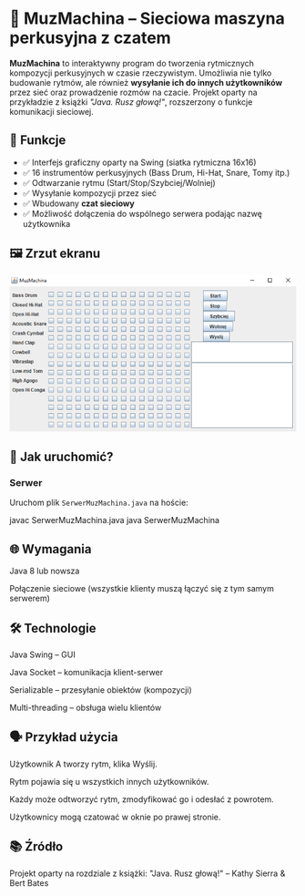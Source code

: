 # 🥁 MuzMachina – Sieciowa maszyna perkusyjna z czatem

**MuzMachina** to interaktywny program do tworzenia rytmicznych kompozycji perkusyjnych w czasie rzeczywistym. Umożliwia nie tylko budowanie rytmów, ale również **wysyłanie ich do innych użytkowników** przez sieć oraz prowadzenie rozmów na czacie. Projekt oparty na przykładzie z książki _"Java. Rusz głową!"_, rozszerzony o funkcje komunikacji sieciowej.

## 🎹 Funkcje

- ✅ Interfejs graficzny oparty na Swing (siatka rytmiczna 16x16)
- ✅ 16 instrumentów perkusyjnych (Bass Drum, Hi-Hat, Snare, Tomy itp.)
- ✅ Odtwarzanie rytmu (Start/Stop/Szybciej/Wolniej)
- ✅ Wysyłanie kompozycji przez sieć
- ✅ Wbudowany **czat sieciowy**
- ✅ Możliwość dołączenia do wspólnego serwera podając nazwę użytkownika

## 🖼️ Zrzut ekranu

![MuzMachina screenshot](./screenshot.png)

## 🚀 Jak uruchomić?

### Serwer

Uruchom plik `SerwerMuzMachina.java` na hoście:

javac SerwerMuzMachina.java
java SerwerMuzMachina

## 🌐 Wymagania
Java 8 lub nowsza

Połączenie sieciowe (wszystkie klienty muszą łączyć się z tym samym serwerem)

## 🛠️ Technologie
Java Swing – GUI

Java Socket – komunikacja klient-serwer

Serializable – przesyłanie obiektów (kompozycji)

Multi-threading – obsługa wielu klientów

## 🗣️ Przykład użycia
Użytkownik A tworzy rytm, klika Wyślij.

Rytm pojawia się u wszystkich innych użytkowników.

Każdy może odtworzyć rytm, zmodyfikować go i odesłać z powrotem.

Użytkownicy mogą czatować w oknie po prawej stronie.

## 📚 Źródło
Projekt oparty na rozdziale z książki:
"Java. Rusz głową!" – Kathy Sierra & Bert Bates
